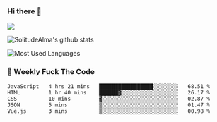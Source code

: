 ### Hi there 👋

<p>
  <a href="https://count.getloli.com/"><img src="https://count.getloli.com/get/@:solitudealma"></a>
</p>

![SolitudeAlma's github stats](https://github-readme-stats.vercel.app/api?username=solitudealma&show_icons=true&theme=radical)

![Most Used Languages](https://github-readme-stats.vercel.app/api/top-langs/?username=solitudealma&layout=compact&hide_border=true&theme=dark)
<!-- ![visitors](https://visitor-badge.glitch.me/badge?page_id=solitudealma.solitudealma.id) -->


### :dart: Weekly Fuck The Code

<!--START_SECTION:waka-->

```text
JavaScript   4 hrs 21 mins   █████████████████░░░░░░░░   68.51 %
HTML         1 hr 40 mins    ██████▓░░░░░░░░░░░░░░░░░░   26.17 %
CSS          10 mins         ▓░░░░░░░░░░░░░░░░░░░░░░░░   02.87 %
JSON         5 mins          ▒░░░░░░░░░░░░░░░░░░░░░░░░   01.47 %
Vue.js       3 mins          ▒░░░░░░░░░░░░░░░░░░░░░░░░   00.98 %
```

<!--END_SECTION:waka-->
